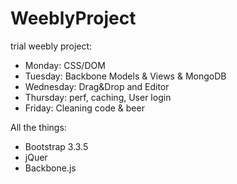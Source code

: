 # WeeblyProject
trial weebly project:

- Monday:  CSS/DOM
- Tuesday: Backbone Models & Views & MongoDB
- Wednesday: Drag&Drop and Editor
- Thursday: perf, caching, User login
- Friday: Cleaning code & beer


All the things:

- Bootstrap 3.3.5
- jQuer
- Backbone.js
